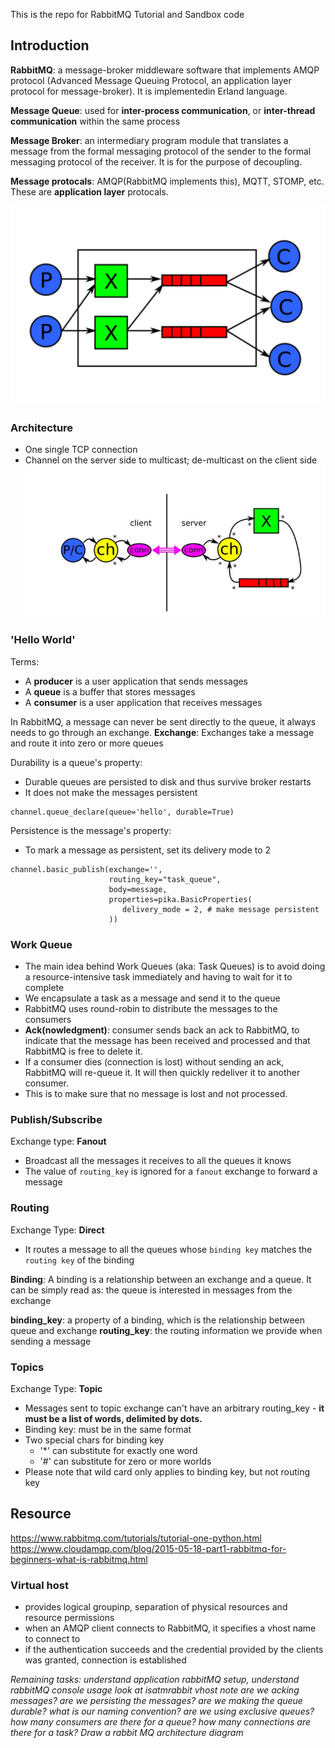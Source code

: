 This is the repo for RabbitMQ Tutorial and Sandbox code

## Introduction
__RabbitMQ__: a message-broker middleware software that implements AMQP protocol (Advanced Message Queuing Protocol, an application layer protocol for message-broker). It is implementedin Erland language.

__Message Queue__: used for __inter-process communication__, or __inter-thread communication__ within the same process

__Message Broker__: an intermediary program module that translates a message from the formal messaging protocol of the sender to the formal messaging protocol of the receiver. It is for the purpose of decoupling.

__Message protocals__: AMQP(RabbitMQ implements this), MQTT, STOMP, etc. These are __application layer__ protocals.

![alt text](https://github.com/ayaohsu/RabbitMQ-Learning/blob/master/bin/AMQP-diagram.png)

### Architecture
- One single TCP connection
- Channel on the server side to multicast; de-multicast on the client side
![alt text](https://github.com/ayaohsu/RabbitMQ-Learning/blob/master/bin/AMQP-architecture.jpg)

### 'Hello World'
Terms:
- A __producer__ is a user application that sends messages
- A __queue__ is a buffer that stores messages
- A __consumer__ is a user application that receives messages

In RabbitMQ, a message can never be sent directly to the queue, it always needs to go through an exchange.
__Exchange__: Exchanges take a message and route it into zero or more queues

Durability is a queue's property:
  - Durable queues are persisted to disk and thus survive broker restarts
  - It does not make the messages persistent
```
channel.queue_declare(queue='hello', durable=True)
```

Persistence is the message's property:
  - To mark a message as persistent, set its delivery mode to 2
```
channel.basic_publish(exchange='',
                      routing_key="task_queue",
                      body=message,
                      properties=pika.BasicProperties(
                         delivery_mode = 2, # make message persistent
                      ))
```

### Work Queue
- The main idea behind Work Queues (aka: Task Queues) is to avoid doing a resource-intensive task immediately and having to wait for it to complete
- We encapsulate a task as a message and send it to the queue
- RabbitMQ uses round-robin to distribute the messages to the consumers
- __Ack(nowledgment)__: consumer sends back an ack to RabbitMQ, to indicate that the message has been received and processed and that RabbitMQ is free to delete it.
- If a consumer dies (connection is lost) without sending an ack, RabbitMQ will re-queue it. It will then quickly redeliver it to another consumer.
- This is to make sure that no message is lost and not processed.

### Publish/Subscribe
Exchange type: __Fanout__
  - Broadcast all the messages it receives to all the queues it knows
  - The value of `routing_key` is ignored for a `fanout` exchange to forward a message

### Routing
Exchange Type: __Direct__
- It routes a message to all the queues whose `binding key` matches the `routing key` of the binding

__Binding__: A binding is a relationship between an exchange and a queue. It can be simply read as: the queue is interested in messages from the exchange

__binding_key__: a property of a binding, which is the relationship between queue and exchange 
__routing_key__: the routing information we provide when sending a message

### Topics
Exchange Type: __Topic__
- Messages sent to topic exchange can't have an arbitrary routing_key - __it must be a list of words, delimited by dots.__
- Binding key: must be in the same format
- Two special chars for binding key
  - '*' can substitute for exactly one word
  - '#' can substitute for zero or more worlds
- Please note that wild card only applies to binding key, but not routing key

## Resource
https://www.rabbitmq.com/tutorials/tutorial-one-python.html
https://www.cloudamqp.com/blog/2015-05-18-part1-rabbitmq-for-beginners-what-is-rabbitmq.html

### Virtual host
- provides logical groupinp, separation of physical resources and resource permissions
- when an AMQP client connects to RabbitMQ, it specifies a vhost name to connect to
- if the authentication succeeds and the credential provided by the clients was granted, connection is established

_Remaining tasks: understand application rabbitMQ setup, understand rabbitMQ console usage
look at isatmrabbit
vhost note
are we acking messages?
are we persisting the messages?
are we making the queue durable?
what is our naming convention?
are we using exclusive queues?
how many consumers are there for a queue?
how many connections are there for a task?
Draw a rabbit MQ architecture diagram_
